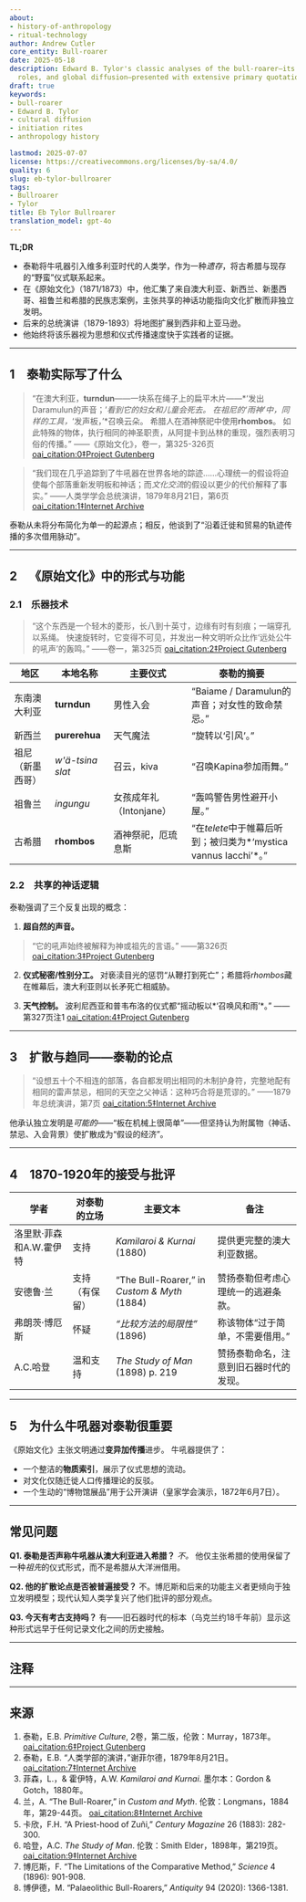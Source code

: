 ```yaml
---
about:
- history-of-anthropology
- ritual-technology
author: Andrew Cutler
core_entity: Bull-roarer
date: 2025-05-18
description: Edward B. Tylor's classic analyses of the bull-roarer—its form, ritual
  roles, and global diffusion—presented with extensive primary quotations.
draft: true
keywords:
- bull-roarer
- Edward B. Tylor
- cultural diffusion
- initiation rites
- anthropology history

lastmod: 2025-07-07
license: https://creativecommons.org/licenses/by-sa/4.0/
quality: 6
slug: eb-tylor-bullroarer
tags:
- Bullroarer
- Tylor
title: Eb Tylor Bullroarer
translation_model: gpt-4o
---
```


**TL;DR**

- 泰勒将牛吼器引入维多利亚时代的人类学，作为一种*遗存*，将古希腊与现存的“野蛮”仪式联系起来。
- 在《原始文化》（1871/1873）中，他汇集了来自澳大利亚、新西兰、新墨西哥、祖鲁兰和希腊的民族志案例，主张共享的神话功能指向文化扩散而非独立发明。
- 后来的总统演讲（1879-1893）将地图扩展到西非和上亚马逊。
- 他始终将该乐器视为思想和仪式传播速度快于实践者的证据。

---

## 1 泰勒实际写了什么

> “在澳大利亚，**turndun**——一块系在绳子上的扁平木片——*‘发出Daramulun的声音；’*看到它的妇女和儿童会死去。
> 在祖尼的‘雨神’中，同样的工具，*‘发声板，’*召唤云朵。
> 希腊人在酒神祭祀中使用**rhombos**。
> 如此特殊的物体，执行相同的神圣职责，从阿提卡到丛林的重现，强烈表明习俗的传播。”
> ——《原始文化》，卷一，第325-326页 [oai_citation:0‡Project Gutenberg](https://www.gutenberg.org/files/70458/70458-h/70458-h.htm)

> “我们现在几乎追踪到了牛吼器在世界各地的踪迹……心理统一的假设将迫使每个部落重新发明板和神话；而*文化交流*的假设以更少的代价解释了事实。”
> ——人类学学会总统演讲，1879年8月21日，第6页 [oai_citation:1‡Internet Archive](https://ia801501.us.archive.org/10/items/in.ernet.dli.2015.221679/2015.221679.Primitive-Ritual_text.pdf)

泰勒从未将分布简化为单一的起源点；相反，他谈到了“沿着迁徙和贸易的轨迹传播的多次借用脉动”。

---

## 2 《原始文化》中的形式与功能

### 2.1 乐器技术

> “这个东西是一个轻木的菱形，长八到十英寸，边缘有时有刻痕；一端穿孔以系绳。
> 快速旋转时，它变得不可见，并发出一种文明听众比作‘远处公牛的吼声’的轰鸣。”
> ——卷一，第325页 [oai_citation:2‡Project Gutenberg](https://www.gutenberg.org/files/70458/70458-h/70458-h.htm)

| 地区        | 本地名称 | 主要仪式          | 泰勒的摘要 |
|---------------|-----------------|-----------------------|----------------|
| 东南澳大利亚 | **turndun** | 男性入会 | “Baiame / Daramulun的声音；对女性的致命禁忌。” |
| 新西兰 | **purerehua** | 天气魔法 | “旋转以‘引风’。” |
| 祖尼（新墨西哥） | *w'ä-tsina slat*| 召云，kiva | “召唤Kapina参加雨舞。” |
| 祖鲁兰 | *ingungu* | 女孩成年礼（Intonjane） | “轰鸣警告男性避开小屋。” |
| 古希腊| **rhombos** | 酒神祭祀，厄琉息斯 | “在*telete*中于帷幕后听到；被归类为*‘mystica vannus Iacchi’*。” |

### 2.2 共享的神话逻辑

泰勒强调了三个反复出现的概念：

1. **超自然的声音。**
 > “它的吼声始终被解释为神或祖先的言语。” ——第326页 [oai_citation:3‡Project Gutenberg](https://www.gutenberg.org/files/70458/70458-h/70458-h.htm)

2. **仪式秘密/性别分工。**
 对亵渎目光的惩罚“从鞭打到死亡”；希腊将*rhombos*藏在帷幕后，澳大利亚则以长矛死亡相威胁。

3. **天气控制。**
 波利尼西亚和普韦布洛的仪式都“摇动板以*‘召唤风和雨’*。” ——第327页注1 [oai_citation:4‡Project Gutenberg](https://www.gutenberg.org/files/70458/70458-h/70458-h.htm)

---

## 3 扩散与趋同——泰勒的论点

> “设想五十个不相连的部落，各自都发明出相同的木制护身符，完整地配有相同的雷声禁忌，相同的天空之父神话：这种巧合将是荒谬的。”
> ——1879年总统演讲，第7页 [oai_citation:5‡Internet Archive](https://ia801501.us.archive.org/10/items/in.ernet.dli.2015.221679/2015.221679.Primitive-Ritual_text.pdf?utm_source=chatgpt.com)

他承认独立发明是*可能的*——“板在机械上很简单”——但坚持认为附属物（神话、禁忌、入会背景）使扩散成为“假设的经济”。

---

## 4 1870-1920年的接受与批评

| 学者 | 对泰勒的立场 | 主要文本 | 备注 |
|---------|------------------|----------|------|
| 洛里默·菲森和A.W.霍伊特 | 支持 | *Kamilaroi & Kurnai* (1880) | 提供更完整的澳大利亚数据。 |
| 安德鲁·兰 | 支持（有保留） | “The Bull-Roarer,” in *Custom & Myth* (1884) | 赞扬泰勒但考虑心理统一的逃避条款。 |
| 弗朗茨·博厄斯 | 怀疑 | *“比较方法的局限性”* (1896) | 称该物体“过于简单，不需要借用。” |
| A.C.哈登 | 温和支持 | *The Study of Man* (1898) p. 219 | 赞扬泰勒命名，注意到旧石器时代的发现。 |

---

## 5 为什么牛吼器对泰勒很重要

《原始文化》主张文明通过**变异加传播**进步。
牛吼器提供了：

* 一个整洁的**物质索引**，展示了仪式思想的流动。
* 对文化仅随迁徙人口传播理论的反驳。
* 一个生动的“博物馆展品”用于公开演讲（皇家学会演示，1872年6月7日）。

---

## 常见问题

**Q1. 泰勒是否声称牛吼器从澳大利亚进入希腊？**
*不。* 他仅主张希腊的使用保留了一种*祖先*的仪式形式，而不是希腊从大洋洲借用。

**Q2. 他的扩散论点是否被普遍接受？**
不。博厄斯和后来的功能主义者更倾向于独立发明模型；现代认知人类学复兴了他们批评的部分观点。

**Q3. 今天有考古支持吗？**
有——旧石器时代的标本（乌克兰约18千年前）显示这种形式远早于任何记录文化之间的历史接触。

---

## 注释

[^1]: 除非特别注明，所有泰勒的引文均来自《原始文化》第二版（1873年）；页码依据该版本。
[^2]: 总统演讲发表于《人类学学会杂志》，第9卷（1880年）。
[^3]: 澳大利亚的例子来自菲森和霍伊特，*Kamilaroi and Kurnai* (1880) 第267-268页。
[^4]: 祖尼数据来自F.H.卡欣，“A Zuñi Priest-hood,” *Century Magazine* (1883)。
[^5]: 希腊学者对亚历山大的克莱门特，《劝诫书》II 15的注释。

---

## 来源

1. 泰勒，E.B. *Primitive Culture*, 2卷，第二版，伦敦：Murray，1873年。 [oai_citation:6‡Project Gutenberg](https://www.gutenberg.org/files/70458/70458-h/70458-h.htm)
2. 泰勒，E.B. “人类学部的演讲，”谢菲尔德，1879年8月21日。 [oai_citation:7‡Internet Archive](https://ia801501.us.archive.org/10/items/in.ernet.dli.2015.221679/2015.221679.Primitive-Ritual_text.pdf)
3. 菲森，L.，& 霍伊特，A.W. *Kamilaroi and Kurnai*. 墨尔本：Gordon & Gotch，1880年。
4. 兰，A. “The Bull-Roarer,” in *Custom and Myth*. 伦敦：Longmans，1884年，第29-44页。 [oai_citation:8‡Internet Archive](https://archive.org/download/custommyth00lang/custommyth00lang_djvu.txt)
5. 卡欣，F.H. “A Priest-hood of Zuñi,” *Century Magazine* 26 (1883): 282-300.
6. 哈登，A.C. *The Study of Man*. 伦敦：Smith Elder，1898年，第219页。 [oai_citation:9‡Internet Archive](https://archive.org/download/studyofman00hadduoft/studyofman00hadduoft.pdf)
7. 博厄斯，F. “The Limitations of the Comparative Method,” *Science* 4 (1896): 901-908.
8. 博伊德，M. “Palaeolithic Bull-Roarers,” *Antiquity* 94 (2020): 1366-1381.